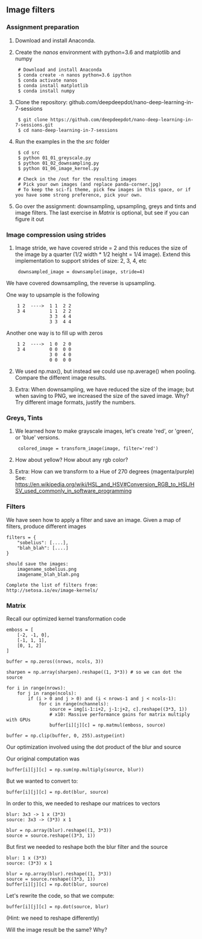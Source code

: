## Image filters

### Assignment preparation

1. Download and install Anaconda.
2. Create the *nanos* environment with python=3.6 and matplotlib and numpy

        # Download and install Anaconda
        $ conda create -n nanos python=3.6 ipython
        $ conda activate nanos
        $ conda install matplotlib
        $ conda install numpy

3. Clone the repository: github.com/deepdeepdot/nano-deep-learning-in-7-sessions

        $ git clone https://github.com/deepdeepdot/nano-deep-learning-in-7-sessions.git
        $ cd nano-deep-learning-in-7-sessions

4. Run the examples in the the *src* folder

        $ cd src
        $ python 01_01_greyscale.py
        $ python 01_02_downsampling.py
        $ python 01_06_image_kernel.py

        # Check in the /out for the resulting images
        # Pick your own images (and replace panda-corner.jpg)
        # To keep the sci-fi theme, pick few images in this space, or if you have some strong preference, pick your own.

5. Go over the assignment: downsampling, upsampling, greys and tints and image filters. The last exercise in *Matrix* is optional, but see if you can figure it out


### Image compression using strides

1. Image stride, we have covered stride = 2 and this reduces the size of the image by a quarter (1/2 width * 1/2 height = 1/4 image).
Extend this implementation to support strides of size: 2, 3, 4, etc

        downsampled_image = downsample(image, stride=4)

We have covered downsampling, the reverse is upsampling.

One way to upsample is the following

        1 2  ---->  1 1  2 2
        3 4         1 1  2 2
                    3 3  4 4
                    3 3  4 4

Another one way is to fill up with zeros

        1 2  ---->  1 0  2 0
        3 4         0 0  0 0
                    3 0  4 0
                    0 0  0 0


2. We used np.max(), but instead we could use np.average() when pooling. Compare the different image results.

3. Extra: When downsampling, we have reduced the size of the image; but when saving to PNG, we increased the size of the saved image. Why? Try different image formats, justify the numbers.


### Greys, Tints

1. We learned how to make grayscale images, let's create 'red', or 'green', or 'blue' versions.

        colored_image = transform_image(image, filter='red')

2. How about yellow? How about any rgb color?
3. Extra: How can we transform to a Hue of 270 degrees (magenta/purple)
   See: https://en.wikipedia.org/wiki/HSL_and_HSV#Conversion_RGB_to_HSL/HSV_used_commonly_in_software_programming


### Filters

We have seen how to apply a filter and save an image.
Given a map of filters, produce different images

    filters = {
        "sobelius": [....],
        "blah_blah": [....]
    }

    should save the images:
        imagename_sobelius.png
        imagename_blah_blah.png
    
    Complete the list of filters from:
    http://setosa.io/ev/image-kernels/


### Matrix

Recall our optimized kernel transformation code

    emboss = [
        [-2, -1, 0],
        [-1, 1, 1],
        [0, 1, 2]
    ]

    buffer = np.zeros((nrows, ncols, 3))

    sharpen = np.array(sharpen).reshape((1, 3*3)) # so we can dot the source

    for i in range(nrows):
        for j in range(ncols):
            if (i > 0 and j > 0) and (i < nrows-1 and j < ncols-1):
                for c in range(nchannels):
                    source = img[i-1:i+2, j-1:j+2, c].reshape((3*3, 1))
                    # x10: Massive performance gains for matrix multiply with GPUs
                    buffer[i][j][c] = np.matmul(emboss, source)

    buffer = np.clip(buffer, 0, 255).astype(int)


Our optimization involved using the dot product of the blur and source

Our original computation was

    buffer[i][j][c] = np.sum(np.multiply(source, blur))

But we wanted to convert to:

    buffer[i][j][c] = np.dot(blur, source)

In order to this, we needed to reshape our matrices to vectors

    blur: 3x3 -> 1 x (3*3)
    source: 3x3 -> (3*3) x 1

    blur = np.array(blur).reshape((1, 3*3))
    source = source.reshape((3*3, 1))


But first we needed to reshape both the blur filter and the source

    blur: 1 x (3*3)
    source: (3*3) x 1

    blur = np.array(blur).reshape((1, 3*3))
    source = source.reshape((3*3, 1))
    buffer[i][j][c] = np.dot(blur, source)


Let's rewrite the code, so that we compute:

    buffer[i][j][c] = np.dot(source, blur)

(Hint: we need to reshape differently)

Will the image result be the same? Why?

